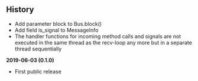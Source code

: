 History
-------

 - Add parameter block to Bus.block()
 - Add field is_signal to MessageInfo
 - The handler functions for incoming method calls and signals are not executed
   in the same thread as the recv-loop any more but in a separate thread
   sequentially

**2019-06-03 (0.1.0)**
 - First public release
